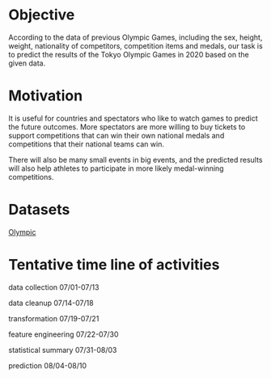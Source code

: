 
# Objective
According to the data of previous Olympic Games, including the sex, height, weight, nationality of competitors, competition items and medals, our task is to predict the results of the Tokyo Olympic Games in 2020 based on the given data.

# Motivation
It is useful for countries and spectators who like to watch games to predict the future outcomes. More spectators are more willing to buy tickets to support competitions that can win their own national medals and competitions that their national teams can win.

There will also be many small events in big events, and the predicted results will also help athletes to participate in more likely medal-winning competitions.

# Datasets
[Olympic](https://www.kaggle.com/heesoo37/120-years-of-olympic-history-athletes-and-results/downloads/120-years-of-olympic-history-athletes-and-results.zip/2#athlete_events.csv)


# Tentative time line of activities
data collection 07/01-07/13

data cleanup 07/14-07/18

transformation 07/19-07/21

feature engineering 07/22-07/30

statistical summary 07/31-08/03

prediction 08/04-08/10
